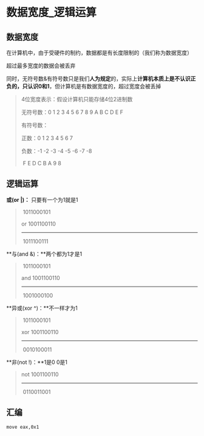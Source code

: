 # 数据宽度_逻辑运算

## 数据宽度

在计算机中，由于受硬件的制约，数据都是有长度限制的（我们称为数据宽度）

超过最多宽度的数据会被丢弃 



同时，无符号数&有符号数只是我们**人为规定**的，实际上**计算机本质上是不认识正负的，只认识0和1**，但计算机是有数据宽度的，超过宽度会被丢掉



> 4位宽度表示：假设计算机只能存储4位2进制数
>
> 无符号数：0 1 2 3 4 5 6 7 8 9 A B C D E F
>
> 有符号数：
>
> 正数：0 1 2 3 4 5 6 7 
>
> 负数：-1 -2 -3 -4 -5 -6 -7 -8
>
> ​			 F  E  D  C  B  A  9  8



## 逻辑运算

**或(or |)：** 只要有一个为1就是1

> ​			1011000101
>
> or		1001100110
>
> ----------------------------
>
> ​			1011100111

**与(and &)：**两个都为1才是1

> ​				1011000101
>
> and 		1001100110
>
> ----------------------------
>
> ​		    	1001000100

**异或(xor ^)：**不一样才为1

> ​				1011000101
>
> xor		  1001100110
>
> ----------------------------
>
> ​		    	0010100011

**非(not !)：**1是0 0是1

> not		  1001100110
>
> -----------------------------------------
>
> ​				0110011001



## 汇编

`move eax,0x1`

 